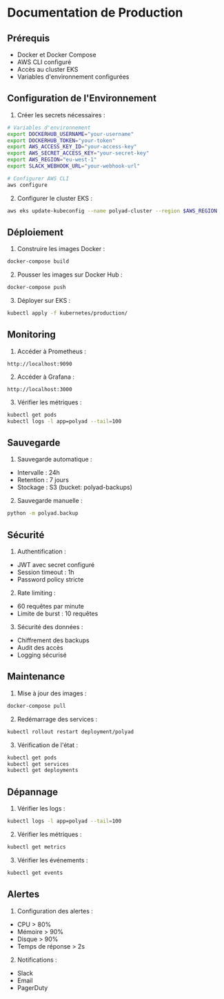# Documentation de Production

## Prérequis

- Docker et Docker Compose
- AWS CLI configuré
- Accès au cluster EKS
- Variables d'environnement configurées

## Configuration de l'Environnement

1. Créer les secrets nécessaires :
```bash
# Variables d'environnement
export DOCKERHUB_USERNAME="your-username"
export DOCKERHUB_TOKEN="your-token"
export AWS_ACCESS_KEY_ID="your-access-key"
export AWS_SECRET_ACCESS_KEY="your-secret-key"
export AWS_REGION="eu-west-1"
export SLACK_WEBHOOK_URL="your-webhook-url"

# Configurer AWS CLI
aws configure
```

2. Configurer le cluster EKS :
```bash
aws eks update-kubeconfig --name polyad-cluster --region $AWS_REGION
```

## Déploiement

1. Construire les images Docker :
```bash
docker-compose build
```

2. Pousser les images sur Docker Hub :
```bash
docker-compose push
```

3. Déployer sur EKS :
```bash
kubectl apply -f kubernetes/production/
```

## Monitoring

1. Accéder à Prometheus :
```
http://localhost:9090
```

2. Accéder à Grafana :
```
http://localhost:3000
```

3. Vérifier les métriques :
```bash
kubectl get pods
kubectl logs -l app=polyad --tail=100
```

## Sauvegarde

1. Sauvegarde automatique :
- Intervalle : 24h
- Retention : 7 jours
- Stockage : S3 (bucket: polyad-backups)

2. Sauvegarde manuelle :
```bash
python -m polyad.backup
```

## Sécurité

1. Authentification :
- JWT avec secret configuré
- Session timeout : 1h
- Password policy stricte

2. Rate limiting :
- 60 requêtes par minute
- Limite de burst : 10 requêtes

3. Sécurité des données :
- Chiffrement des backups
- Audit des accès
- Logging sécurisé

## Maintenance

1. Mise à jour des images :
```bash
docker-compose pull
```

2. Redémarrage des services :
```bash
kubectl rollout restart deployment/polyad
```

3. Vérification de l'état :
```bash
kubectl get pods
kubectl get services
kubectl get deployments
```

## Dépannage

1. Vérifier les logs :
```bash
kubectl logs -l app=polyad --tail=100
```

2. Vérifier les métriques :
```bash
kubectl get metrics
```

3. Vérifier les événements :
```bash
kubectl get events
```

## Alertes

1. Configuration des alertes :
- CPU > 80%
- Mémoire > 90%
- Disque > 90%
- Temps de réponse > 2s

2. Notifications :
- Slack
- Email
- PagerDuty

